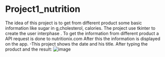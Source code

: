 # Project1_nutrition

The idea of this project is to get from different product some basic information like sugar in g,cholesterol, calories.
The project use tkinter to create the user interphase .
To get the information from different product a API request is done to nutritionix.com 
After this the information is displayed on the app.
-This project shows the date and his title.
After typing the product and the result:
![image](https://user-images.githubusercontent.com/7476063/119198107-16c18800-ba89-11eb-8089-c7cd2904e3d3.png)


